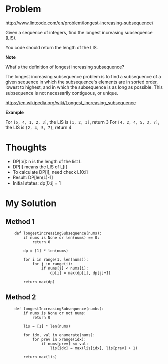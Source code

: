 # Problem

http://www.lintcode.com/en/problem/longest-increasing-subsequence/

Given a sequence of integers, find the longest increasing subsequence (LIS).

You code should return the length of the LIS.

**Note**

What's the definition of longest increasing subsequence?

The longest increasing subsequence problem is to find a subsequence of a given sequence in which the subsequence's elements are in sorted order, lowest to highest, and in which the subsequence is as long as possible. This subsequence is not necessarily contiguous, or unique.

https://en.wikipedia.org/wiki/Longest_increasing_subsequence

**Example**

For ```[5, 4, 1, 2, 3]```, the LIS is ```[1, 2, 3]```, return 3
For ```[4, 2, 4, 5, 3, 7]```, the LIS is ```[2, 4, 5, 7]```, return 4

# Thoughts

- DP[:n]: n is the length of the list L
- DP[i] means the LIS of L[i]
- To calculate DP[i], need check L[0:i]
- Result: DP[len(L)-1]
- Initial states: dp[0:i] = 1

# My Solution

## Method 1

```
    def longestIncreasingSubsequence(nums):
        if nums is None or len(nums) == 0:
            return 0
        
        dp = [1] * len(nums)
        
        for i in range(1, len(nums)):
            for j in range(i):
                if nums[j] < nums[i]:
                    dp[i] = max(dp[i], dp[j]+1)
        
        return max(dp)
```

## Method 2

```
    def longestIncreasingSubsequence(numbs):
        if nums is None or not nums:
            return 0
        
        lis = [1] * len(nums)
        
        for idx, val in enumerate(nums):
            for prev in xrange(idx):
                if nums[prev] <= val:
                    lis[idx] = max(lis[idx], lis[prev] + 1)
        
        return max(lis)
```

